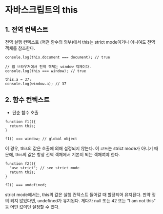 # 자바스크립트의 this

## 1. 전역 컨텍스트

전역 실행 컨텍스트 (어떤 함수의 외부)에서 this는 strict mode이거나 아니여도 전역 객체를 참조한다.

```JS
console.log(this.document === document); // true

// 웹 브라우저에서 전역 객체는 window 객체이다.
console.log(this === window); // true

this.a = 37;
console.log(window.a); // 37
```

## 2. 함수 컨텍스트
* 단순 함수 호출
```JS
function f1(){
  return this;
}

f1() === window; // global object
```
이 경우, this의 값은 호출에 의해 설정되지 않는다. 이 코드는 strict mode가 아니기 때문에, this의 값은 항상 전역 객체에서 기본이 되는 객체여야 한다.

```JS
function f2(){
  "use strict"; // see strict mode
  return this;
}

f2() === undefined;
```
strict mode에서는, this의 값은 실행 컨텍스트 들어갈 때 할당되어 유지된다. 만약 정의 되지 않았다면, undefined가 유지된다. 게다가 null 또는 42 또는 "I am not this" 등  어떤 값이던 설정할 수 있다. <br/>
